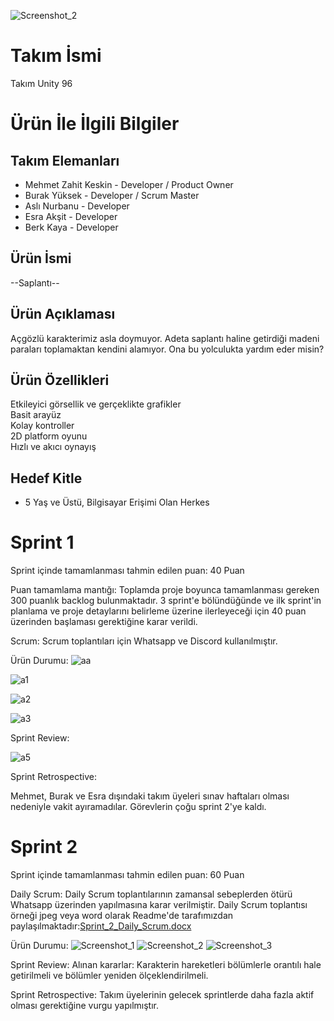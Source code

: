 ![Screenshot_2](https://github.com/burakyu/Saplanti/assets/82573866/4aaaeb00-bdda-410d-a57b-11fcd9328d20)
# Takım İsmi
Takım Unity 96

# Ürün İle İlgili Bilgiler
## Takım Elemanları 
- Mehmet Zahit Keskin - Developer / Product Owner 
- Burak Yüksek - Developer / Scrum Master 
- Aslı Nurbanu - Developer 
- Esra Akşit - Developer 
- Berk Kaya - Developer 

## Ürün İsmi
--Saplantı--

## Ürün Açıklaması
Açgözlü karakterimiz asla doymuyor. Adeta saplantı haline getirdiği madeni paraları toplamaktan kendini alamıyor. Ona bu yolculukta yardım eder misin?

## Ürün Özellikleri
Etkileyici görsellik ve gerçeklikte grafikler \
Basit arayüz \
Kolay kontroller \
2D platform oyunu \
Hızlı ve akıcı oynayış

## Hedef Kitle
- 5 Yaş ve Üstü, Bilgisayar Erişimi Olan Herkes

# Sprint 1
Sprint içinde tamamlanması tahmin edilen puan: 40 Puan

Puan tamamlama mantığı: Toplamda proje boyunca tamamlanması gereken 300 puanlık backlog bulunmaktadır. 3 sprint'e bölündüğünde ve ilk sprint'in planlama ve proje detaylarını belirleme üzerine ilerleyeceği için 40 puan üzerinden başlaması gerektiğine karar verildi.

Scrum: Scrum toplantıları için Whatsapp ve Discord kullanılmıştır.

Ürün Durumu:
![aa](https://github.com/burakyu/Saplanti/assets/69505119/094cff11-6222-4c89-9078-c7762a7e93e9)

![a1](https://github.com/burakyu/Saplanti/assets/69505119/afbe73dc-2f83-477a-8598-5dae29a19793)

![a2](https://github.com/burakyu/Saplanti/assets/69505119/0076e593-139d-4cf4-91bf-4f8c5182d827)

![a3](https://github.com/burakyu/Saplanti/assets/69505119/f0e42407-70a9-4d00-8b8b-fe0b52e13f7c)


Sprint Review: 

![a5](https://github.com/burakyu/Saplanti/assets/69505119/f71dcc03-55cb-40f2-9fef-c675672929ba)

Sprint Retrospective:

Mehmet, Burak ve Esra dışındaki takım üyeleri sınav haftaları olması nedeniyle vakit ayıramadılar. Görevlerin çoğu sprint 2'ye kaldı.

# Sprint 2
Sprint içinde tamamlanması tahmin edilen puan: 60 Puan

Daily Scrum: Daily Scrum toplantılarının zamansal sebeplerden ötürü Whatsapp üzerinden yapılmasına karar verilmiştir. Daily Scrum toplantısı örneği jpeg veya word olarak Readme'de tarafımızdan paylaşılmaktadır:[Sprint_2_Daily_Scrum.docx](https://github.com/burakyu/Saplanti/files/11929332/Sprint_2_Daily_Scrum.docx)

Ürün Durumu:
![Screenshot_1](https://github.com/burakyu/Saplanti/assets/82573866/6dbf66a0-ae61-46e7-bc75-90606674a3b0)
![Screenshot_2](https://github.com/burakyu/Saplanti/assets/82573866/2cccb763-75ca-4e5e-adbb-fd27b986f58f)
![Screenshot_3](https://github.com/burakyu/Saplanti/assets/82573866/2eb80564-b511-434c-91fa-357c65b5ecda)

Sprint Review: 
Alınan kararlar: Karakterin hareketleri bölümlerle orantılı hale getirilmeli ve bölümler yeniden ölçeklendirilmeli.

Sprint Retrospective:
Takım üyelerinin gelecek sprintlerde daha fazla aktif olması gerektiğine vurgu yapılmıştır.




